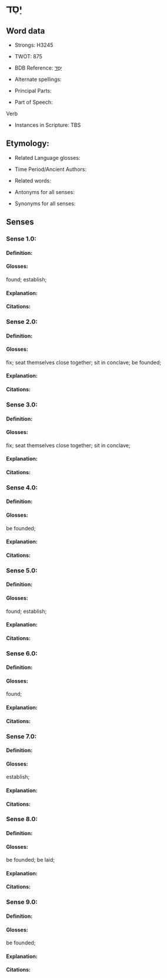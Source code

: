 # יָסַד

<!-- Status: S2="NeedsEdits" -->
<!-- Lexica used for edits:   -->

## Word data

* Strongs: H3245

* TWOT: 875

* BDB Reference: [יָסַד](rc://en/bdb/dict/j.bx.aa)

* Alternate spellings:

* Principal Parts:

* Part of Speech:

Verb

* Instances in Scripture: TBS

## Etymology:

* Related Language glosses:

* Time Period/Ancient Authors:

* Related words:

* Antonyms for all senses:

* Synonyms for all senses:

## Senses

### Sense 1.0:

#### Definition:

#### Glosses:

found; establish; 

#### Explanation:

#### Citations:



### Sense 2.0:

#### Definition:

#### Glosses:

fix; seat themselves close together; sit in conclave; be founded; 

#### Explanation:

#### Citations:



### Sense 3.0:

#### Definition:

#### Glosses:

fix; seat themselves close together; sit in conclave; 

#### Explanation:

#### Citations:



### Sense 4.0:

#### Definition:

#### Glosses:

be founded; 

#### Explanation:

#### Citations:



### Sense 5.0:

#### Definition:

#### Glosses:

found; establish; 

#### Explanation:

#### Citations:



### Sense 6.0:

#### Definition:

#### Glosses:

found; 

#### Explanation:

#### Citations:



### Sense 7.0:

#### Definition:

#### Glosses:

establish; 

#### Explanation:

#### Citations:



### Sense 8.0:

#### Definition:

#### Glosses:

be founded; be laid; 

#### Explanation:

#### Citations:



### Sense 9.0:

#### Definition:

#### Glosses:

be founded; 

#### Explanation:

#### Citations:



